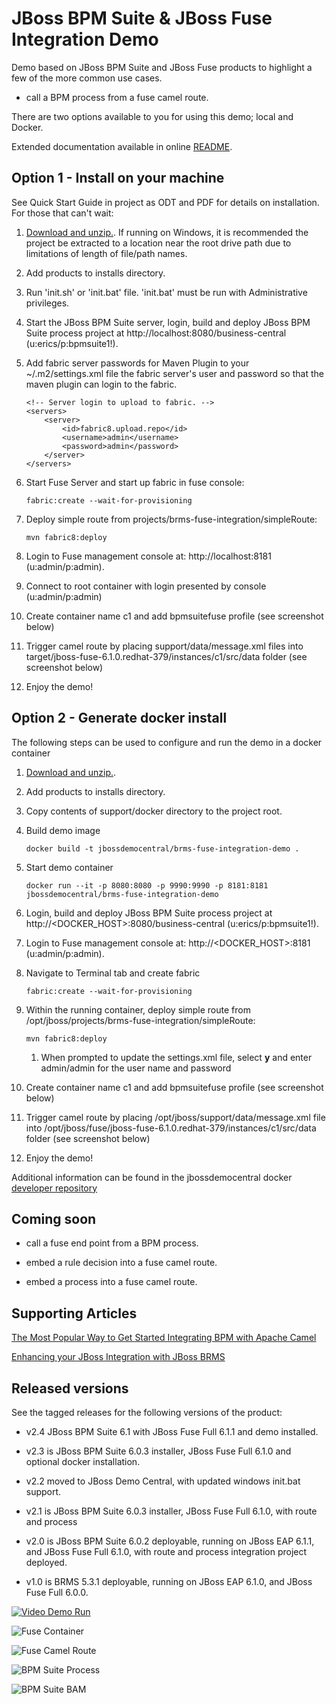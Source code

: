 JBoss BPM Suite & JBoss Fuse Integration Demo
=============================================
Demo based on JBoss BPM Suite and JBoss Fuse products to highlight a few of the more common use cases.

  * call a BPM process from a fuse camel route.

There are two options available to you for using this demo; local and Docker.

Extended documentation available in online [README]().

Option 1 - Install on your machine
----------------------------------
See Quick Start Guide in project as ODT and PDF for details on installation. For those that can't wait:

1. [Download and unzip.](https://github.com/jbossdemocentral/brms-fuse-integration-demo/archive/master.zip). If running on Windows, it is recommended the project be extracted to a location near the root drive path due to limitations of length of file/path names.

2. Add products to installs directory.

3. Run 'init.sh' or 'init.bat' file. 'init.bat' must be run with Administrative privileges.

4. Start the JBoss BPM Suite server, login, build and deploy JBoss BPM Suite process project at http://localhost:8080/business-central (u:erics/p:bpmsuite1!).

5. Add fabric server passwords for Maven Plugin to your ~/.m2/settings.xml file the fabric server's user and password so that the
	 maven plugin can login to the fabric.

     ```
     <!-- Server login to upload to fabric. -->
     <servers>
         <server>
             <id>fabric8.upload.repo</id>
             <username>admin</username>
             <password>admin</password>
         </server>
     </servers> 
     ```

6. Start Fuse Server and start up fabric in fuse console: 

     ```
     fabric:create --wait-for-provisioning 
     ```

7. Deploy simple route from projects/brms-fuse-integration/simpleRoute:

     ```
     mvn fabric8:deploy
     ```

8. Login to Fuse management console at:  http://localhost:8181    (u:admin/p:admin).

9. Connect to root container with login presented by console  (u:admin/p:admin)   

10. Create container name c1 and add bpmsuitefuse profile (see screenshot below)

11. Trigger camel route by placing support/data/message.xml files into target/jboss-fuse-6.1.0.redhat-379/instances/c1/src/data folder (see screenshot below)

12. Enjoy the demo!


Option 2 - Generate docker install
----------------------------------
The following steps can be used to configure and run the demo in a docker container

1. [Download and unzip.](https://github.com/jbossdemocentral/brms-fuse-integration-demo/archive/master.zip). 

2. Add products to installs directory.

3. Copy contents of support/docker directory to the project root.

4. Build demo image

	```
	docker build -t jbossdemocentral/brms-fuse-integration-demo .
	```

5. Start demo container

	```
	docker run --it -p 8080:8080 -p 9990:9990 -p 8181:8181 jbossdemocentral/brms-fuse-integration-demo
	``` 
	
6. Login, build and deploy JBoss BPM Suite process project at http://<DOCKER_HOST>:8080/business-central (u:erics/p:bpmsuite1!).

7. Login to Fuse management console at:  http://<DOCKER_HOST>:8181    (u:admin/p:admin).

8. Navigate to Terminal tab and create fabric

     ```
     fabric:create --wait-for-provisioning 
     ```

9. Within the running container, deploy simple route from /opt/jboss/projects/brms-fuse-integration/simpleRoute:

     ```
     mvn fabric8:deploy
     ``` 
	
	1. When prompted to update the settings.xml file, select **y** and enter admin/admin for the user name and password

10. Create container name c1 and add bpmsuitefuse profile (see screenshot below)

11. Trigger camel route by placing /opt/jboss/support/data/message.xml file into /opt/jboss/fuse/jboss-fuse-6.1.0.redhat-379/instances/c1/src/data folder (see screenshot below)

12. Enjoy the demo!
  
Additional information can be found in the jbossdemocentral docker [developer repository](https://github.com/jbossdemocentral/docker-developer)


Coming soon
-----------

  * call a fuse end point from a BPM process.

  * embed a rule decision into a fuse camel route.

  * embed a process into a fuse camel route.


Supporting Articles
-------------------
[The Most Popular Way to Get Started Integrating BPM with Apache Camel](http://www.schabell.org/2014/09/most-popular-way-get-started-integrating-bpm-apache-camel.html)

[Enhancing your JBoss Integration with JBoss BRMS](http://www.schabell.org/2013/08/enhancing-jboss-integration-jboss-fuse-brms.html)


Released versions
-----------------
See the tagged releases for the following versions of the product:

- v2.4 JBoss BPM Suite 6.1 with JBoss Fuse Full 6.1.1 and demo installed.

- v2.3 is JBoss BPM Suite 6.0.3 installer, JBoss Fuse Full 6.1.0 and optional docker installation. 

- v2.2 moved to JBoss Demo Central, with updated windows init.bat support.

- v2.1 is JBoss BPM Suite 6.0.3 installer, JBoss Fuse Full 6.1.0, with route and process

- v2.0 is JBoss BPM Suite 6.0.2 deployable, running on JBoss EAP 6.1.1, and JBoss Fuse Full 6.1.0, with route and process
	integration project deployed.

- v1.0 is BRMS 5.3.1 deployable, running on JBoss EAP 6.1.0, and JBoss Fuse Full 6.0.0.


[![Video Demo Run](https://raw.githubusercontent.com/jbossdemocentral/brms-fuse-integration-demo/master/docs/demo-images/video-demo-run.png)](http://vimeo.com/ericschabell/bpmsuite-fuse-integraiton-demo-run)

![Fuse Container](https://raw.githubusercontent.com/jbossdemocentral/brms-fuse-integration-demo/master/docs/demo-images/container.png)

![Fuse Camel Route](https://raw.githubusercontent.com/jbossdemocentral/brms-fuse-integration-demo/master/docs/demo-images/camelroute.png)

![BPM Suite Process](https://raw.githubusercontent.com/jbossdemocentral/brms-fuse-integration-demo/master/docs/demo-images/customer-evaluation.png)

![BPM Suite BAM](https://raw.githubusercontent.com/jbossdemocentral/brms-fuse-integration-demo/master/docs/demo-images/bam-dashboard.png)

